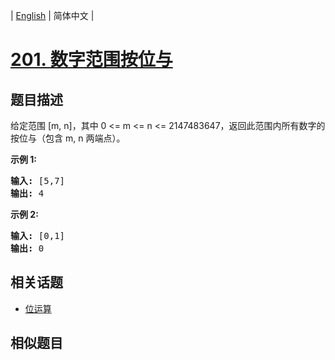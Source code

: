 
| [English](README_EN.md) | 简体中文 |

# [201. 数字范围按位与](https://leetcode-cn.com/problems/bitwise-and-of-numbers-range/)

## 题目描述

<p>给定范围 [m, n]，其中 0 &lt;= m &lt;= n &lt;= 2147483647，返回此范围内所有数字的按位与（包含 m, n 两端点）。</p>

<p><strong>示例 1:&nbsp;</strong></p>

<pre><strong>输入:</strong> [5,7]
<strong>输出:</strong> 4</pre>

<p><strong>示例 2:</strong></p>

<pre><strong>输入:</strong> [0,1]
<strong>输出:</strong> 0</pre>


## 相关话题

- [位运算](https://leetcode-cn.com/tag/bit-manipulation)

## 相似题目


